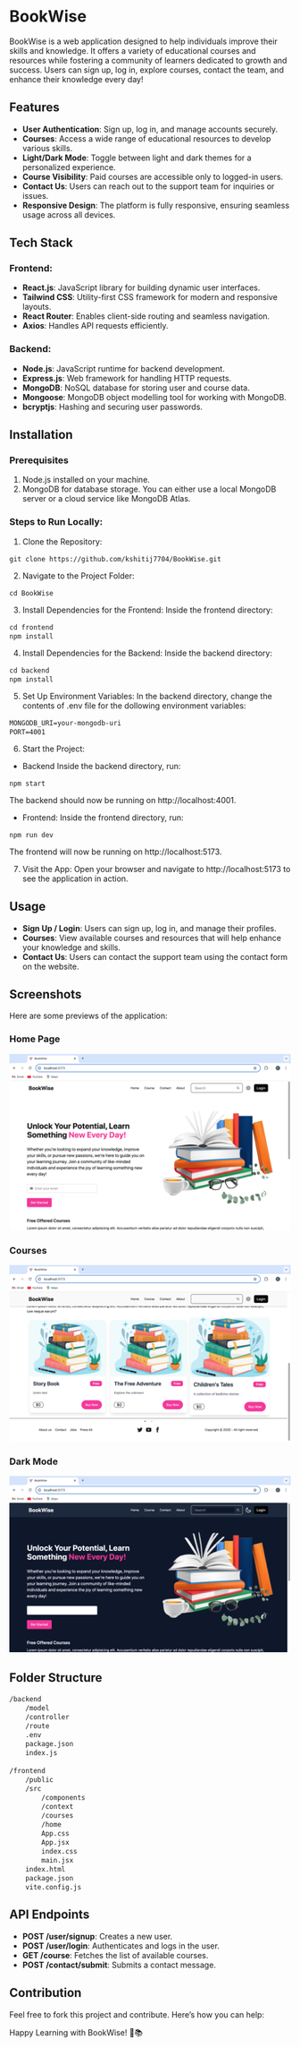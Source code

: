 # BookWise
BookWise is a web application designed to help individuals improve their skills and knowledge. It offers a variety of educational courses and resources while fostering a community of learners dedicated to growth and success. Users can sign up, log in, explore courses, contact the team, and enhance their knowledge every day!

## Features
- **User Authentication**: Sign up, log in, and manage accounts securely.
- **Courses**: Access a wide range of educational resources to develop various skills.
- **Light/Dark Mode**: Toggle between light and dark themes for a personalized experience.
- **Course Visibility**: Paid courses are accessible only to logged-in users.
- **Contact Us**: Users can reach out to the support team for inquiries or issues.
- **Responsive Design**: The platform is fully responsive, ensuring seamless usage across all devices.

## Tech Stack
### Frontend:
- **React.js**: JavaScript library for building dynamic user interfaces.
- **Tailwind CSS**: Utility-first CSS framework for modern and responsive layouts.
- **React Router**: Enables client-side routing and seamless navigation.
- **Axios**: Handles API requests efficiently.
### Backend:
- **Node.js**: JavaScript runtime for backend development.
- **Express.js**: Web framework for handling HTTP requests.
- **MongoDB**: NoSQL database for storing user and course data.
- **Mongoose**: MongoDB object modelling tool for working with MongoDB.
- **bcryptjs**: Hashing and securing user passwords.

## Installation
### Prerequisites
1. Node.js installed on your machine.
2. MongoDB for database storage. You can either use a local MongoDB server or a cloud service like MongoDB Atlas.

### Steps to Run Locally:
1. Clone the Repository:
```
git clone https://github.com/kshitij7704/BookWise.git
```
2. Navigate to the Project Folder:
```
cd BookWise
```
3. Install Dependencies for the Frontend:
Inside the frontend directory:
```
cd frontend
npm install
```
4. Install Dependencies for the Backend:
Inside the backend directory:
```
cd backend
npm install
```
5. Set Up Environment Variables:
In the backend directory, change the contents of .env file for the dollowing environment variables:
```
MONGODB_URI=your-mongodb-uri
PORT=4001
```
6. Start the Project:
- Backend
Inside the backend directory, run:
```
npm start
```
The backend should now be running on http://localhost:4001.
- Frontend:
Inside the frontend directory, run:
```
npm run dev
```
The frontend will now be running on http://localhost:5173.

7. Visit the App:
Open your browser and navigate to http://localhost:5173 to see the application in action.

## Usage
- **Sign Up / Login**: Users can sign up, log in, and manage their profiles.
- **Courses**: View available courses and resources that will help enhance your knowledge and skills.
- **Contact Us**: Users can contact the support team using the contact form on the website.

## Screenshots
Here are some previews of the application:

### Home Page
![Home Page](output/output_ss_1.png)

### Courses
![Course Page](output/output_ss_3.png)

### Dark Mode
![Dark Mode](output/output_ss_2.png)

## Folder Structure
```
/backend
    /model
    /controller
    /route
    .env
    package.json
    index.js

/frontend
    /public
    /src
        /components
        /context
        /courses
        /home
        App.css
        App.jsx
        index.css
        main.jsx
    index.html
    package.json
    vite.config.js
```

## API Endpoints
- **POST /user/signup**: Creates a new user.
- **POST /user/login**: Authenticates and logs in the user.
- **GET /course**: Fetches the list of available courses.
- **POST /contact/submit**: Submits a contact message.

## Contribution
Feel free to fork this project and contribute. Here’s how you can help:

Happy Learning with BookWise! 🚀📚
